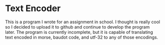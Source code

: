 # Text Encoder

This is a program I wrote for an assignment in school. I thought is really cool so I decided to upload it to github and continue to develop the program later.
The program is currently incomplete, but it is capable of translating text encoded in morse, baudot code, and utf-32 to any of those encodings.

